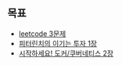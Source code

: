 ## 목표

- [leetcode 3문제](./leetcode.md)
- [피터린치의 이기는 투자 1장](./Beating-the-street.md)
- [시작하세요! 도커/쿠버네티스 2장](./Get-started.md)



​                                                                                                                                                                                                                                                                                                                                                                                                                                                                                                                                                                                                                                                                                                                                  

